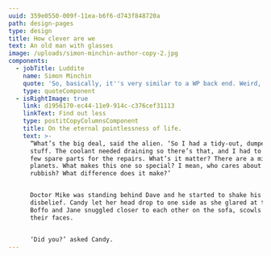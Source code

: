 ```yaml
---
uuid: 359e0550-009f-11ea-b6f6-d743f848720a
path: design-pages
type: design
title: How clever are we
text: An old man with glasses
image: /uploads/simon-minchin-author-copy-2.jpg
components:
  - jobTitle: Luddite
    name: Simon Minchin
    quote: 'So, basically, it''s very similar to a WP back end. Weird, huh. '
    type: quoteComponent
  - isRightImage: true
    link: d1956170-ec44-11e9-914c-c376cef31113
    linkText: Find out less
    type: postitCopyColumnsComponent
    title: On the eternal pointlessness of life.
    text: >-
      “What’s the big deal, said the alien. ‘So I had a tidy-out, dumped some
      stuff. The coolant needed draining so there’s that, and I had to un-box a
      few spare parts for the repairs. What’s it matter? There are a million
      planets. What makes this one so special? I mean, who cares about a bit of
      rubbish? What difference does it make?’


      Doctor Mike was standing behind Dave and he started to shake his head in
      disbelief. Candy let her head drop to one side as she glared at the alien.
      Boffo and Jane snuggled closer to each other on the sofa, scowls on both
      their faces.


      ‘Did you?’ asked Candy.
---
```


